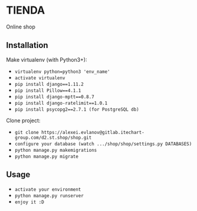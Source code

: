 # TIENDA
Online shop

## Installation
Make virtualenv (with Python3+):
 * `virtualenv python=python3 'env_name'`
 * `activate virtualenv`
 * `pip install django==1.11.2`
 * `pip install Pillow==4.1.1`
 * `pip install django-mptt==0.8.7`
 * `pip install django-ratelimit==1.0.1`
 * `pip install psycopg2==2.7.1 (for PostgreSQL db)`
 
Clone project:
 * `git clone https://alexei.evlanov@gitlab.itechart-group.com/d2.st.shop/shop.git`
 * `configure your database (watch .../shop/shop/settings.py DATABASES)`
 * `python manage.py makemigrations`
 * `python manage.py migrate`

## Usage
 * `activate your environment`
 * `python manage.py runserver`
 * `enjoy it :D`
